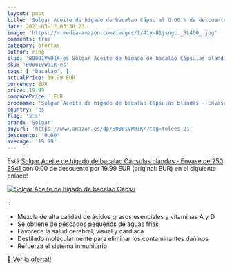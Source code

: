 ```yaml
---
layout: post
title: 'Solgar Aceite de hígado de bacalao Cápsu al 0.00 % de descuento'
date: 2021-03-12 03:30:23
image: 'https://m.media-amazon.com/images/I/41y-81jsngL._SL400_.jpg'
comments: true
category: ofertas
author: ring
slug: 'B0001VW01K-es Solgar Aceite de hígado de bacalao Cápsulas blandas -...'
sku: 'B0001VW01K-es'
tags: [ 'bacalao', ]
actualPrice: 19.99 EUR
currency: EUR
price: 19.99
comparePrice:  EUR
prodname: 'Solgar Aceite de hígado de bacalao Cápsulas blandas - Envase de 250  E941 '
country: 'es'
flag: '🇪🇸'
brand: 'Solgar'
buyurl: 'https://www.amazon.es/dp/B0001VW01K/?tag=tolees-21'
descuento: '0.00'
average: '19.99'
---
```


Está [Solgar Aceite de hígado de bacalao Cápsulas blandas - Envase de 250  E941 ](https://www.amazon.es/dp/B0001VW01K/?tag=tolees-21) con 0.00 de descuento por 19.99 EUR (original:  EUR) en el siguiente enlace!

[![Solgar Aceite de hígado de bacalao Cápsu](https://m.media-amazon.com/images/I/41y-81jsngL._SL400_.jpg)](https://www.amazon.es/dp/B0001VW01K/?tag=tolees-21)

ℹ️:

- Mezcla de alta calidad de ácidos grasos esenciales y vitaminas A y D
- Se obtiene de pescados pequeños de aguas frías
- Favorece la salud cerebral, visual y cardíaca
- Destilado molecularmente para eliminar los contaminantes dañinos
- Refuerza el sistema inmunitario

[🛒 Ver la oferta!!](https://www.amazon.es/dp/B0001VW01K/?tag=tolees-21)

